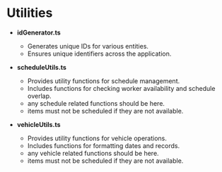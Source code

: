# Utilities

- **idGenerator.ts**
  - Generates unique IDs for various entities.
  - Ensures unique identifiers across the application.

- **scheduleUtils.ts**
  - Provides utility functions for schedule management.
  - Includes functions for checking worker availability and schedule overlap.
  - any schedule related functions should be here.
  - items must not be scheduled if they are not available.


- **vehicleUtils.ts**
  - Provides utility functions for vehicle operations.
  - Includes functions for formatting dates and records. 
  - any vehicle related functions should be here.
  - items must not be scheduled if they are not available.
  

